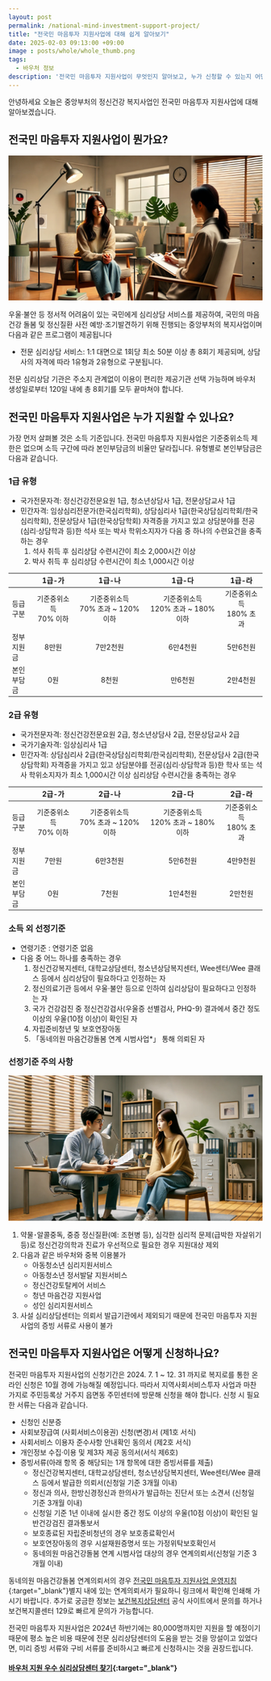 ```yaml
---
layout: post
permalink: /national-mind-investment-support-project/
title: "전국민 마음투자 지원사업에 대해 쉽게 알아보기"
date: 2025-02-03 09:13:00 +09:00
image : posts/whole/whole_thumb.png
tags:
  - 바우처 정보
description: '전국민 마음투자 지원사업이 무엇인지 알아보고, 누가 신청할 수 있는지 어떤 혜택이 있는지 살펴보겠습니다.'
---
```


안녕하세요 오늘은 중앙부처의 정신건강 복지사업인 전국민 마음투자 지원사업에 대해 알아보겠습니다.<br>

## 전국민 마음투자 지원사업이 뭔가요?

![심리상담센터에서 전문적인 상담을 받고 있는 여자](/images/posts/whole/woman_receiving_counseing_at_a_psychological_counseling_center.webp)

우울·불안 등 정서적 어려움이 있는 국민에게 심리상담 서비스를 제공하여, 국민의 마음건강 돌봄 및 정신질환 사전 예방·조기발견하기 위해 진행되는 중앙부처의 복지사업이며 다음과 같은 프로그램이 제공됩니다

- 전문 심리상담 서비스: 1:1 대면으로 1회당 최소 50분 이상 총 8회기 제공되며, 상담사의 자격에 따라 1유형과 2유형으로 구분됩니다.

전문 심리상담 기관은 주소지 관계없이 이용이 편리한 제공기관 선택 가능하며 바우처 생성일로부터 120일 내에 총 8회기를 모두 끝마쳐야 합니다.

## 전국민 마음투자 지원사업은 누가 지원할 수 있나요?

가장 먼저 살펴볼 것은 소득 기준입니다. 전국민 마음투자 지원사업은 기준중위소득 제한은 없으며 소득 구간에 따라 본인부담금의 비율만 달라집니다. 유형별로 본인부담금은 다음과 같습니다.

### 1급 유형

- 국가전문자격: 정신건강전문요원 1급, 청소년상담사 1급, 전문상담교사 1급
- 민간자격: 임상심리전문가(한국심리학회), 상담심리사 1급(한국상담심리학회/한국심리학회), 전문상담사 1급(한국상담학회) 자격증을 가지고 있고 상담분야를 전공(심리·상담학과 등)한 석사 또는 박사 학위소지자가 다음 중 하나의 수련요건을 충족하는 경우
  1. 석사 취득 후 심리상담 수련시간이 최소 2,000시간 이상
  2. 박사 취득 후 심리상담 수련시간이 최소 1,000시간 이상

|              | 1급-가                | 1급-나                          | 1급-다                           | 1급-라                 |
|:------------ |:-------------------:|:-----------------------------:|:------------------------------:|:--------------------:|
| 등급 <br />구분  | 기준중위소득<br /> 70% 이하 | 기준중위소득<br /> 70% 초과 ~ 120% 이하 | 기준중위소득<br /> 120% 초과 ~ 180% 이하 | 기준중위소득<br /> 180% 초과 |
| 정부 <br />지원금 | 8만원                 | 7만2천원                         | 6만4천원                          | 5만6천원                |
| 본인 <br />부담금 | 0원                  | 8천원                           | 만6천원                           | 2만4천원                |

### 2급 유형

- 국가전문자격: 정신건강전문요원 2급, 청소년상담사 2급, 전문상담교사 2급
- 국가기술자격: 임상심리사 1급
- 민간자격: 상담심리사 2급(한국상담심리학회/한국심리학회), 전문상담사 2급(한국상담학회) 자격증을 가지고 있고 상담분야를 전공(심리·상담학과 등)한 학사 또는 석사 학위소지자가 최소 1,000시간 이상 심리상담 수련시간을 충족하는 경우

|              | 2급-가                | 2급-나                          | 2급-다                           | 2급-라                 |
|:------------ |:-------------------:|:-----------------------------:|:------------------------------:|:--------------------:|
| 등급 <br />구분  | 기준중위소득<br /> 70% 이하 | 기준중위소득<br /> 70% 초과 ~ 120% 이하 | 기준중위소득<br /> 120% 초과 ~ 180% 이하 | 기준중위소득<br /> 180% 초과 |
| 정부 <br />지원금 | 7만원                 | 6만3천원                         | 5만6천원                          | 4만9천원                |
| 본인 <br />부담금 | 0원                  | 7천원                           | 1만4천원                          | 2만천원                 |

### 소득 외 선정기준

- 연령기준 : 연령기준 없음
- 다음 중 어느 하나를 충족하는 경우
  1. 정신건강복지센터, 대학교상담센터, 청소년상담복지센터, Wee센터/Wee 클래스 등에서 심리상담이 필요하다고 인정하는 자
  2. 정신의료기관 등에서 우울·불안 등으로 인하여 심리상담이 필요하다고 인정하는 자
  3. 국가 건강검진 중 정신건강검사(우울증 선별검사, PHQ-9) 결과에서 중간 정도 이상의 우울(10점 이상)이 확인된 자
  4. 자립준비청년 및 보호연장아동
  5. 「동네의원 마음건강돌봄 연계 시범사업*」 통해 의뢰된 자

### 선정기준 주의 사항

![전문가로부터 주의 사항을 듣고 있는 여자](/images/posts/whole/woman_listening_to_precautions_from_expert.webp)

1. 약물･알콜중독, 중증 정신질환(예: 조현병 등), 심각한 심리적 문제(급박한 자살위기 등)로 정신건강의학과 진료가 우선적으로 필요한 경우 지원대상 제외
2. 다음과 같은 바우처와 중복 이용불가
   - 아동청소년 심리지원서비스
   - 아동청소년 정서발달 지원서비스
   - 정신건강토탈케어 서비스
   - 청년 마음건강 지원사업
   - 성인 심리지원서비스
3. 사설 심리상담센터는 의뢰서 발급기관에서 제외되기 때문에 전국민 마음투자 지원사업의 증빙 서류로 사용이 불가

## 전국민 마음투자 지원사업은 어떻게 신청하나요?

전국민 마음투자 지원사업의 신청기간은 2024. 7. 1 ~ 12. 31 까지로 복지로를 통한 온라인 신청은 10월 경에 가능해질 예정입니다. 따라서 지역사회서비스투자 사업과 마찬가지로 주민등록상 거주지 읍면동 주민센터에 방문해 신청을 해야 합니다. 신청 시 필요한 서류는 다음과 같습니다.

- 신청인 신분증
- 사회보장급여 (사회서비스이용권) 신청(변경)서 (제1호 서식)
- 사회서비스 이용자 준수사항 안내확인 동의서 (제2호 서식)
- 개인정보 수집·이용 및 제3자 제공 동의서(서식 제6호)
- 증빙서류(아래 항목 중 해당되는 1개 항목에 대한 증빙서류를 제출)
  - 정신건강복지센터, 대학교상담센터, 청소년상담복지센터, Wee센터/Wee 클래스 등에서 발급한 의뢰서(신청일 기준 3개월 이내)
  - 정신과 의사, 한방신경정신과 한의사가 발급하는 진단서 또는 소견서 (신청일 기준 3개월 이내)
  - 신청일 기준 1년 이내에 실시한 중간 정도 이상의 우울(10점 이상)이 확인된 일반건강검진 결과통보서
  - 보호종료된 자립준비청년의 경우 보호종료확인서
  - 보호연장아동의 경우 시설재원증명서 또는 가정위탁보호확인서
  - 동네의원 마음건강돌봄 연계 시범사업 대상의 경우 연계의뢰서(신청일 기준 3개월 이내)

동네의원 마음건강돌봄 연계의뢰서의 경우 [전국민 마음투자 지원사업 운영지침](http://www.socialservice.or.kr/upload/etc/2024_MT01.pdf){:target="_blank"}별지 내에 있는 연계의뢰서가 필요하니 링크에서 확인해 인쇄해 가시기 바랍니다. 추가로 궁금한 정보는 [보건복지상담센터](https://www.129.go.kr/) 공식 사이트에서 문의를 하거나 보건복지콜센터 129로 빠르게 문의가 가능합니다.

전국민 마음투자 지원사업은 2024년 하반기에는 80,000명까지만 지원을 할 예정이기 때문에 평소 높은 비용 때문에 전문 심리상담센터의 도움을 받는 것을 망설이고 있었다면, 미리 증빙 서류와 구비 서류를 준비하시고 빠르게 신청하시는 것을 권장드립니다.

#### [바우처 지원 우수 심리상담센터 찾기](https://bluecheese.kr?utm_source=blog&utm_medium=social&utm_campaign=bluecheese_blog&utm_content=national_mind_project){:target="_blank"}
